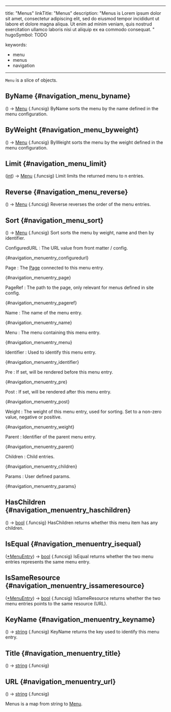


---
title: "Menus"
linkTitle: "Menus"
description: "Menus is Lorem ipsum dolor sit amet, consectetur adipiscing elit, sed do eiusmod tempor incididunt ut labore et dolore magna aliqua. Ut enim ad minim veniam, quis nostrud exercitation ullamco laboris nisi ut aliquip ex ea commodo consequat. "
hugoSymbol: TODO


keywords:
- menu
- menus
- navigation


---



`Menu` is a slice of [](#navigation_) objects.










## ByName {#navigation_menu_byname}

\(\) → [Menu](/documentation/reference/objects//menu)
{.funcsig}
ByName sorts the menu by the name defined in the menu configuration.








## ByWeight {#navigation_menu_byweight}

\(\) → [Menu](/documentation/reference/objects//menu)
{.funcsig}
ByWeight sorts the menu by the weight defined in the menu configuration.










## Limit {#navigation_menu_limit}

\([int](/documentation/reference/gotypes/#int)\) → [Menu](/documentation/reference/objects//menu)
{.funcsig}
Limit limits the returned menu to n entries.








## Reverse {#navigation_menu_reverse}

\(\) → [Menu](/documentation/reference/objects//menu)
{.funcsig}
Reverse reverses the order of the menu entries.








## Sort {#navigation_menu_sort}

\(\) → [Menu](/documentation/reference/objects//menu)
{.funcsig}
Sort sorts the menu by weight, name and then by identifier.













ConfiguredURL
: The URL value from front matter / config.

{#navigation_menuentry_configuredurl}






Page
: The  [Page](/documentation/reference/objects/resources/page/page)  connected to this menu entry.

{#navigation_menuentry_page}






PageRef
: The path to the page, only relevant for menus defined in site config.

{#navigation_menuentry_pageref}






Name
: The name of the menu entry.

{#navigation_menuentry_name}






Menu
: The menu containing this menu entry.

{#navigation_menuentry_menu}






Identifier
: Used to identify this menu entry.

{#navigation_menuentry_identifier}






Pre
: If set, will be rendered before this menu entry.

{#navigation_menuentry_pre}






Post
: If set, will be rendered after this menu entry.

{#navigation_menuentry_post}






Weight
: The weight of this menu entry, used for sorting.
Set to a non-zero value, negative or positive.

{#navigation_menuentry_weight}






Parent
: Identifier of the parent menu entry.

{#navigation_menuentry_parent}






Children
: Child entries.

{#navigation_menuentry_children}






Params
: User defined params.

{#navigation_menuentry_params}











## HasChildren {#navigation_menuentry_haschildren}

\(\) → [bool](/documentation/reference/gotypes/#bool)
{.funcsig}
HasChildren returns whether this menu item has any children.








## IsEqual {#navigation_menuentry_isequal}

\([*MenuEntry](/documentation/reference/objects//*menuentry)\) → [bool](/documentation/reference/gotypes/#bool)
{.funcsig}
IsEqual returns whether the two menu entries represents the same menu entry.








## IsSameResource {#navigation_menuentry_issameresource}

\([*MenuEntry](/documentation/reference/objects//*menuentry)\) → [bool](/documentation/reference/gotypes/#bool)
{.funcsig}
IsSameResource returns whether the two menu entries points to the same
resource (URL).








## KeyName {#navigation_menuentry_keyname}

\(\) → [string](/documentation/reference/gotypes/#string)
{.funcsig}
KeyName returns the key used to identify this menu entry.










## Title {#navigation_menuentry_title}

\(\) → [string](/documentation/reference/gotypes/#string)
{.funcsig}







## URL {#navigation_menuentry_url}

\(\) → [string](/documentation/reference/gotypes/#string)
{.funcsig}





Menus is a map from string to [Menu](#navigation_menu).






